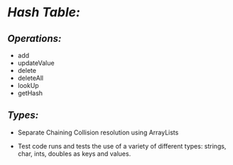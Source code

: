 # *Hash Table:*
## *Operations:*
- add
- updateValue
- delete
- deleteAll
- lookUp
- getHash

## *Types:*
- Separate Chaining Collision resolution using ArrayLists

- Test code runs and tests the use of a variety of different types: strings, char, ints, doubles as keys and values.
